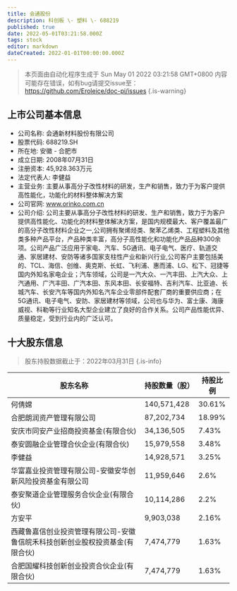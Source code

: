 ```yaml
---
title: 会通股份
description: 科创板 \- 塑料 \- 688219
published: true
date: 2022-05-01T03:21:58.000Z
tags: stock
editor: markdown
dateCreated: 2022-01-01T00:00:00.000Z
---
```


> 本页面由自动化程序生成于 Sun May 01 2022 03:21:58 GMT+0800
> 内容可能存在错误，如有bug请提交issue至：https://github.com/Eroleice/doc-pi/issues
{.is-warning}

## 上市公司基本信息
- 公司名称: 会通新材料股份有限公司
- 股票代码: 688219.SH
- 所在地: 安徽 - 合肥市
- 成立日期: 2008年07月31日
- 注册资本: 45,928.363万元
- 法定代表人: 李健益
- 主营业务: 主要从事高分子改性材料的研发，生产和销售，致力于为客户提供高性能化，功能化的材料整体解决方案
- 公司官网: www.orinko.com.cn
- 公司介绍: 公司主要从事高分子改性材料的研发、生产和销售，致力于为客户提供高性能化、功能化的材料整体解决方案，是国内规模最大、客户覆盖最广的高分子改性材料企业之一,公司拥有聚烯烃类、聚苯乙烯类、工程塑料及其他类多种产品平台，产品种类丰富，高分子高性能化和功能化产品品种300余项。公司产品广泛应用于家电、汽车、5G通讯、电子电气、医疗、轨道交通、家居建材、安防等诸多国家支柱性产业和新兴行业,公司客户主要包括美的、TCL、海信、创维、奥克斯、长虹、飞利浦、惠而浦、LG、松下、冠捷等国内外知名家电企业；汽车领域，公司是一汽大众、一汽丰田、上汽大众、上汽通用、广汽丰田、广汽本田、东风本田、长安福特、吉利汽车、比亚迪、长城汽车、长安汽车等国内外知名汽车企业零部件配套厂商的重要供应商；在5G通讯、电子电气、安防、家居建材等领域，公司也与华为、富士康、海康威视、科勒等行业知名大型企业建立了良好的合作关系。公司产品性能优异、质量稳定，受到行业内的广泛认可。


## 十大股东信息
> 股东持股数据截止于：2022年03月31日
{.is-info}

| 股东名称 | 持股数量（股） | 持股比例 |
| --- | --- | --- |
| 何倩嫦 | 140,571,428 | 30.61% |
| 合肥朗润资产管理有限公司 | 87,202,734 | 18.99% |
| 安庆市同安产业招商投资基金(有限合伙) | 34,136,505 | 7.43% |
| 泰安圆融企业管理合伙企业(有限合伙) | 15,979,558 | 3.48% |
| 李健益 | 14,928,571 | 3.25% |
| 华富嘉业投资管理有限公司-安徽安华创新风险投资基金有限公司 | 11,959,646 | 2.6% |
| 泰安聚道企业管理服务合伙企业(有限合伙) | 10,114,286 | 2.2% |
| 方安平 | 9,903,038 | 2.16% |
| 西藏鲁嘉信创业投资管理有限公司-安徽鲁信皖禾科技创新创业股权投资基金(有限合伙) | 7,474,779 | 1.63% |
| 合肥国耀科技创新创业投资合伙企业(有限合伙) | 7,474,779 | 1.63% |




